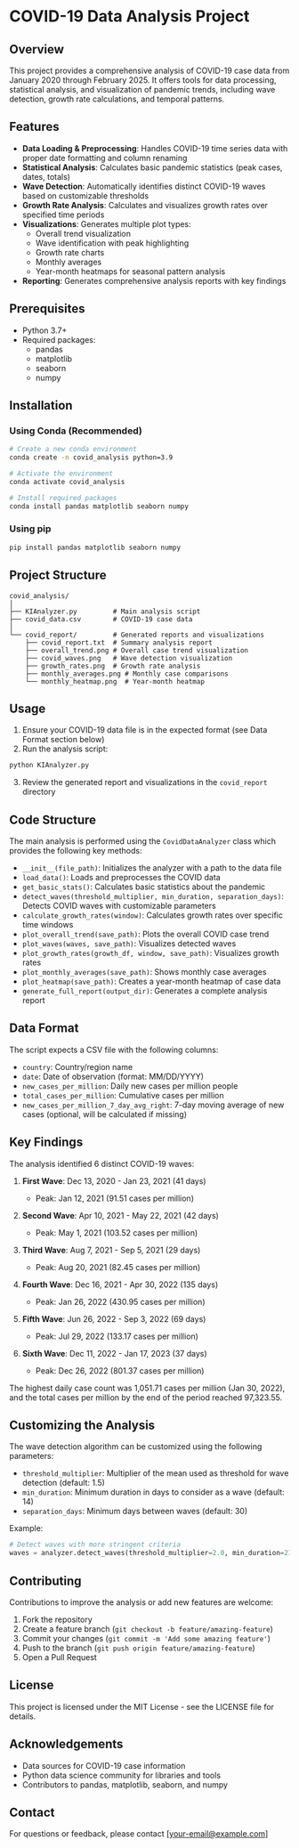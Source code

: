 # COVID-19 Data Analysis Project

## Overview
This project provides a comprehensive analysis of COVID-19 case data from January 2020 through February 2025. It offers tools for data processing, statistical analysis, and visualization of pandemic trends, including wave detection, growth rate calculations, and temporal patterns.

## Features
- **Data Loading & Preprocessing**: Handles COVID-19 time series data with proper date formatting and column renaming
- **Statistical Analysis**: Calculates basic pandemic statistics (peak cases, dates, totals)
- **Wave Detection**: Automatically identifies distinct COVID-19 waves based on customizable thresholds
- **Growth Rate Analysis**: Calculates and visualizes growth rates over specified time periods
- **Visualizations**: Generates multiple plot types:
  - Overall trend visualization
  - Wave identification with peak highlighting
  - Growth rate charts
  - Monthly averages
  - Year-month heatmaps for seasonal pattern analysis
- **Reporting**: Generates comprehensive analysis reports with key findings

## Prerequisites
- Python 3.7+
- Required packages:
  - pandas
  - matplotlib
  - seaborn
  - numpy

## Installation

### Using Conda (Recommended)
```bash
# Create a new conda environment
conda create -n covid_analysis python=3.9

# Activate the environment
conda activate covid_analysis

# Install required packages
conda install pandas matplotlib seaborn numpy
```

### Using pip
```bash
pip install pandas matplotlib seaborn numpy
```

## Project Structure
```
covid_analysis/
│
├── KIAnalyzer.py         # Main analysis script
├── covid_data.csv        # COVID-19 case data
│
└── covid_report/         # Generated reports and visualizations
    ├── covid_report.txt  # Summary analysis report
    ├── overall_trend.png # Overall case trend visualization
    ├── covid_waves.png   # Wave detection visualization
    ├── growth_rates.png  # Growth rate analysis
    ├── monthly_averages.png # Monthly case comparisons
    └── monthly_heatmap.png  # Year-month heatmap
```

## Usage
1. Ensure your COVID-19 data file is in the expected format (see Data Format section below)
2. Run the analysis script:
```bash
python KIAnalyzer.py
```
3. Review the generated report and visualizations in the `covid_report` directory

## Code Structure
The main analysis is performed using the `CovidDataAnalyzer` class which provides the following key methods:

- `__init__(file_path)`: Initializes the analyzer with a path to the data file
- `load_data()`: Loads and preprocesses the COVID data
- `get_basic_stats()`: Calculates basic statistics about the pandemic
- `detect_waves(threshold_multiplier, min_duration, separation_days)`: Detects COVID waves with customizable parameters
- `calculate_growth_rates(window)`: Calculates growth rates over specific time windows
- `plot_overall_trend(save_path)`: Plots the overall COVID case trend
- `plot_waves(waves, save_path)`: Visualizes detected waves
- `plot_growth_rates(growth_df, window, save_path)`: Visualizes growth rates
- `plot_monthly_averages(save_path)`: Shows monthly case averages
- `plot_heatmap(save_path)`: Creates a year-month heatmap of case data
- `generate_full_report(output_dir)`: Generates a complete analysis report

## Data Format
The script expects a CSV file with the following columns:
- `country`: Country/region name
- `date`: Date of observation (format: MM/DD/YYYY)
- `new_cases_per_million`: Daily new cases per million people
- `total_cases_per_million`: Cumulative cases per million
- `new_cases_per_million_7_day_avg_right`: 7-day moving average of new cases (optional, will be calculated if missing)

## Key Findings
The analysis identified 6 distinct COVID-19 waves:

1. **First Wave**: Dec 13, 2020 - Jan 23, 2021 (41 days)
   - Peak: Jan 12, 2021 (91.51 cases per million)

2. **Second Wave**: Apr 10, 2021 - May 22, 2021 (42 days)
   - Peak: May 1, 2021 (103.52 cases per million)

3. **Third Wave**: Aug 7, 2021 - Sep 5, 2021 (29 days)
   - Peak: Aug 20, 2021 (82.45 cases per million)

4. **Fourth Wave**: Dec 16, 2021 - Apr 30, 2022 (135 days)
   - Peak: Jan 26, 2022 (430.95 cases per million)

5. **Fifth Wave**: Jun 26, 2022 - Sep 3, 2022 (69 days)
   - Peak: Jul 29, 2022 (133.17 cases per million)

6. **Sixth Wave**: Dec 11, 2022 - Jan 17, 2023 (37 days)
   - Peak: Dec 26, 2022 (801.37 cases per million)

The highest daily case count was 1,051.71 cases per million (Jan 30, 2022), and the total cases per million by the end of the period reached 97,323.55.

## Customizing the Analysis
The wave detection algorithm can be customized using the following parameters:

- `threshold_multiplier`: Multiplier of the mean used as threshold for wave detection (default: 1.5)
- `min_duration`: Minimum duration in days to consider as a wave (default: 14)
- `separation_days`: Minimum days between waves (default: 30)

Example:
```python
# Detect waves with more stringent criteria
waves = analyzer.detect_waves(threshold_multiplier=2.0, min_duration=21, separation_days=45)
```

## Contributing
Contributions to improve the analysis or add new features are welcome:

1. Fork the repository
2. Create a feature branch (`git checkout -b feature/amazing-feature`)
3. Commit your changes (`git commit -m 'Add some amazing feature'`)
4. Push to the branch (`git push origin feature/amazing-feature`)
5. Open a Pull Request

## License
This project is licensed under the MIT License - see the LICENSE file for details.

## Acknowledgements
- Data sources for COVID-19 case information
- Python data science community for libraries and tools
- Contributors to pandas, matplotlib, seaborn, and numpy

## Contact
For questions or feedback, please contact [your-email@example.com]
